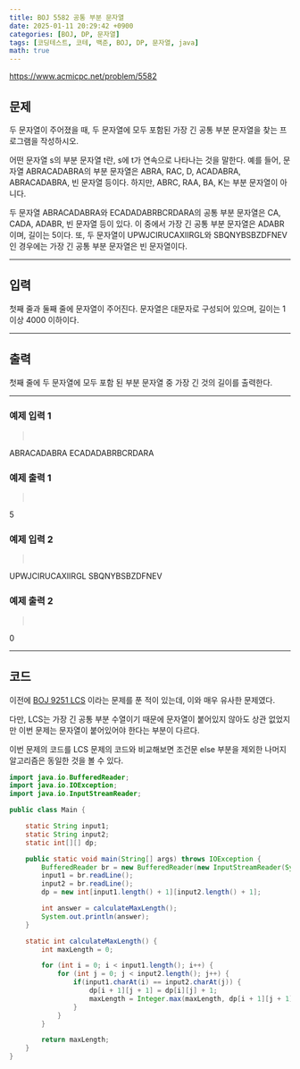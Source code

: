```yaml
---
title: BOJ 5582 공통 부분 문자열
date: 2025-01-11 20:29:42 +0900
categories: [BOJ, DP, 문자열]
tags: [코딩테스트, 코테, 백준, BOJ, DP, 문자열, java]
math: true
---
```


<https://www.acmicpc.net/problem/5582>

## 문제
두 문자열이 주어졌을 때, 두 문자열에 모두 포함된 가장 긴 공통 부분 문자열을 찾는 프로그램을 작성하시오.

어떤 문자열 s의 부분 문자열 t란, s에 t가 연속으로 나타나는 것을 말한다. 예를 들어, 문자열 ABRACADABRA의 부분 문자열은 ABRA, RAC, D, ACADABRA, ABRACADABRA, 빈 문자열 등이다. 하지만, ABRC, RAA, BA, K는 부분 문자열이 아니다.

두 문자열 ABRACADABRA와 ECADADABRBCRDARA의 공통 부분 문자열은 CA, CADA, ADABR, 빈 문자열 등이 있다. 이 중에서 가장 긴 공통 부분 문자열은 ADABR이며, 길이는 5이다. 또, 두 문자열이 UPWJCIRUCAXIIRGL와 SBQNYBSBZDFNEV인 경우에는 가장 긴 공통 부분 문자열은 빈 문자열이다.

---
## 입력
첫째 줄과 둘째 줄에 문자열이 주어진다. 문자열은 대문자로 구성되어 있으며, 길이는 1 이상 4000 이하이다.

---
## 출력
첫째 줄에 두 문자열에 모두 포함 된 부분 문자열 중 가장 긴 것의 길이를 출력한다.

---
### 예제 입력 1
> <pre>
ABRACADABRA
ECADADABRBCRDARA
> </pre>

### 예제 출력 1
> <pre>
5
> </pre>

### 예제 입력 2
> <pre>
UPWJCIRUCAXIIRGL
SBQNYBSBZDFNEV
> </pre>

### 예제 출력 2
> <pre>
0
> </pre>

---
## 코드
이전에 [BOJ 9251 LCS](/posts/BOJ-9251) 이라는 문제를 푼 적이 있는데, 이와 매우 유사한 문제였다.

다만, LCS는 가장 긴 공통 부분 수열이기 때문에 문자열이 붙어있지 않아도 상관 없었지만 이번 문제는 문자열이 붙어있어야 한다는 부분이 다르다.

이번 문제의 코드를 LCS 문제의 코드와 비교해보면 조건문 else 부분을 제외한 나머지 알고리즘은 동일한 것을 볼 수 있다.

```java
import java.io.BufferedReader;
import java.io.IOException;
import java.io.InputStreamReader;

public class Main {

    static String input1;
    static String input2;
    static int[][] dp;

    public static void main(String[] args) throws IOException {
        BufferedReader br = new BufferedReader(new InputStreamReader(System.in));
        input1 = br.readLine();
        input2 = br.readLine();
        dp = new int[input1.length() + 1][input2.length() + 1];

        int answer = calculateMaxLength();
        System.out.println(answer);
    }

    static int calculateMaxLength() {
        int maxLength = 0;

        for (int i = 0; i < input1.length(); i++) {
            for (int j = 0; j < input2.length(); j++) {
                if(input1.charAt(i) == input2.charAt(j)) {
                    dp[i + 1][j + 1] = dp[i][j] + 1;
                    maxLength = Integer.max(maxLength, dp[i + 1][j + 1]);
                }
            }
        }

        return maxLength;
    }
}

```
